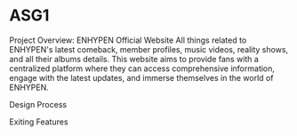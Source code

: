 # ASG1
Project Overview:
ENHYPEN Official Website
All things related to ENHYPEN's latest comeback, member profiles, music videos, reality shows, and all their albums details. This website aims to provide fans with a centralized platform where they can access comprehensive information, engage with the latest updates, and immerse themselves in the world of ENHYPEN.

Design Process

Exiting Features
